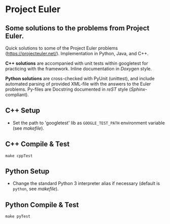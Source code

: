# Project Euler

## Some solutions to the problems from Project Euler.

Quick solutions to some of the Project Euler problems (https://projecteuler.net/).
Implementation in Python, Java, and C++.

**C++ solutions** are accompanied with unit tests within googletest for practicing with the framework. Inline documentation in *Doxygen* style.

**Python solutions** are cross-checked with PyUnit (unittest), and
include automated parsing of provided XML-file with the answers to the Euler problems.
Py-files are Docstring documented in *reST* style (*Sphinx*-compliant).

## C++ Setup
- Set the path to 'googletest' lib as `GOOGLE_TEST_PATH` environment variable (see *makefile*).

## C++ Compile & Test
```
make cppTest
```
## Python Setup
- Change the standard Python 3 interpreter alias if necessary (default is ```python```, see *makefile*).

## Python Compile & Test
```
make pyTest
```
